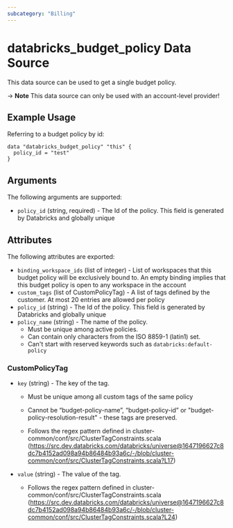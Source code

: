 ```yaml
---
subcategory: "Billing"
---
```

# databricks_budget_policy Data Source
This data source can be used to get a single budget policy.

-> **Note** This data source can only be used with an account-level provider!

## Example Usage
Referring to a budget policy by id:

```hcl
data "databricks_budget_policy" "this" {
  policy_id = "test"
}
```

## Arguments
The following arguments are supported:
* `policy_id` (string, required) - The Id of the policy. This field is generated by Databricks and globally unique

## Attributes
The following attributes are exported:
* `binding_workspace_ids` (list of integer) - List of workspaces that this budget policy will be exclusively bound to.
  An empty binding implies that this budget policy is open to any workspace in the account
* `custom_tags` (list of CustomPolicyTag) - A list of tags defined by the customer. At most 20 entries are allowed per policy
* `policy_id` (string) - The Id of the policy. This field is generated by Databricks and globally unique
* `policy_name` (string) - The name of the policy.
  - Must be unique among active policies.
  - Can contain only characters from the ISO 8859-1 (latin1) set.
  - Can't start with reserved keywords such as `databricks:default-policy`

### CustomPolicyTag
* `key` (string) - The key of the tag.
  - Must be unique among all custom tags of the same policy
  - Cannot be “budget-policy-name”, “budget-policy-id” or "budget-policy-resolution-result" -
  these tags are preserved.
  
  - Follows the regex pattern defined in cluster-common/conf/src/ClusterTagConstraints.scala
  (https://src.dev.databricks.com/databricks/universe@1647196627c8dc7b4152ad098a94b86484b93a6c/-/blob/cluster-common/conf/src/ClusterTagConstraints.scala?L17)
* `value` (string) - The value of the tag.
  
  - Follows the regex pattern defined in cluster-common/conf/src/ClusterTagConstraints.scala
  (https://src.dev.databricks.com/databricks/universe@1647196627c8dc7b4152ad098a94b86484b93a6c/-/blob/cluster-common/conf/src/ClusterTagConstraints.scala?L24)